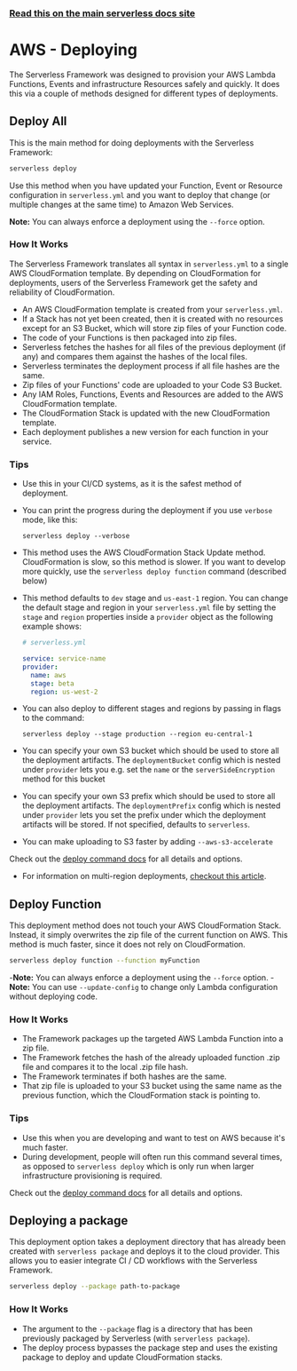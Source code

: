 <!--
title: Serverless Framework - AWS Lambda Guide - Deploying
menuText: Deploying
menuOrder: 8
description: How to deploy your AWS Lambda functions and their required infrastructure
layout: Doc
-->

<!-- DOCS-SITE-LINK:START automatically generated  -->
### [Read this on the main serverless docs site](https://www.serverless.com/framework/docs/providers/aws/guide/deploying)
<!-- DOCS-SITE-LINK:END -->

# AWS - Deploying

The Serverless Framework was designed to provision your AWS Lambda Functions, Events and infrastructure Resources safely and quickly.  It does this via a couple of methods designed for different types of deployments.

## Deploy All

This is the main method for doing deployments with the Serverless Framework:

```bash
serverless deploy
```

Use this method when you have updated your Function, Event or Resource configuration in `serverless.yml` and you want to deploy that change (or multiple changes at the same time) to Amazon Web Services.

**Note:** You can always enforce a deployment using the `--force` option.

### How It Works

The Serverless Framework translates all syntax in `serverless.yml` to a single AWS CloudFormation template.  By depending on CloudFormation for deployments, users of the Serverless Framework get the safety and reliability of CloudFormation.

* An AWS CloudFormation template is created from your `serverless.yml`.
* If a Stack has not yet been created, then it is created with no resources except for an S3 Bucket, which will store zip files of your Function code.
* The code of your Functions is then packaged into zip files.
* Serverless fetches the hashes for all files of the previous deployment (if any) and compares them against the hashes of the local files.
* Serverless terminates the deployment process if all file hashes are the same.
* Zip files of your Functions' code are uploaded to your Code S3 Bucket.
* Any IAM Roles, Functions, Events and Resources are added to the AWS CloudFormation template.
* The CloudFormation Stack is updated with the new CloudFormation template.
* Each deployment publishes a new version for each function in your service.

### Tips

* Use this in your CI/CD systems, as it is the safest method of deployment.
* You can print the progress during the deployment if you use `verbose` mode, like this:
  ```
  serverless deploy --verbose
  ```
* This method uses the AWS CloudFormation Stack Update method.  CloudFormation is slow, so this method is slower.  If you want to develop more quickly, use the `serverless deploy function` command (described below)

* This method defaults to `dev` stage and `us-east-1` region.  You can change the default stage and region in your `serverless.yml` file by setting the `stage` and `region` properties inside a `provider` object as the following example shows:
  ```yml
  # serverless.yml

  service: service-name
  provider:
    name: aws
    stage: beta
    region: us-west-2
  ```

* You can also deploy to different stages and regions by passing in flags to the command:
  ```
  serverless deploy --stage production --region eu-central-1
  ```

* You can specify your own S3 bucket which should be used to store all the deployment artifacts.
  The `deploymentBucket` config which is nested under `provider` lets you e.g. set the `name` or the `serverSideEncryption` method for this bucket

* You can specify your own S3 prefix which should be used to store all the deployment artifacts.
  The `deploymentPrefix` config which is nested under `provider` lets you set the prefix under which the deployment artifacts will be stored. If not specified, defaults to `serverless`.

* You can make uploading to S3 faster by adding `--aws-s3-accelerate`

Check out the [deploy command docs](../cli-reference/deploy.md) for all details and options.


* For information on multi-region deployments, [checkout this article](https://serverless.com/blog/build-multiregion-multimaster-application-dynamodb-global-tables).

## Deploy Function

This deployment method does not touch your AWS CloudFormation Stack.  Instead, it simply overwrites the zip file of the current function on AWS.  This method is much faster, since it does not rely on CloudFormation.

```bash
serverless deploy function --function myFunction
```

-**Note:** You can always enforce a deployment using the `--force` option.
-**Note:** You can use `--update-config` to change only Lambda configuration without deploying code.

### How It Works

* The Framework packages up the targeted AWS Lambda Function into a zip file.
* The Framework fetches the hash of the already uploaded function .zip file and compares it to the local .zip file hash.
* The Framework terminates if both hashes are the same.
* That zip file is uploaded to your S3 bucket using the same name as the previous function, which the CloudFormation stack is pointing to.

### Tips

* Use this when you are developing and want to test on AWS because it's much faster.
* During development, people will often run this command several times, as opposed to `serverless deploy` which is only run when larger infrastructure provisioning is required.

Check out the [deploy command docs](../cli-reference/deploy.md) for all details and options.

## Deploying a package

This deployment option takes a deployment directory that has already been created with `serverless package` and deploys it to the cloud provider. This allows you to easier integrate CI / CD workflows with the Serverless Framework.

```bash
serverless deploy --package path-to-package
```

### How It Works

- The argument to the `--package` flag is a directory that has been previously packaged by Serverless (with `serverless package`).
- The deploy process bypasses the package step and uses the existing package to deploy and update CloudFormation stacks.


